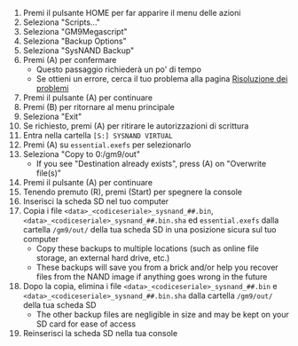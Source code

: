 1. Premi il pulsante HOME per far apparire il menu delle azioni
2. Seleziona "Scripts..."
3. Seleziona "GM9Megascript"
4. Seleziona "Backup Options"
5. Seleziona "SysNAND Backup"
6. Premi (A) per confermare
   - Questo passaggio richiederà un po' di tempo
   - Se ottieni un errore, cerca il tuo problema alla pagina [Risoluzione dei problemi](troubleshooting#finalizing-setup)
7. Premi il pulsante (A) per continuare
8. Premi (B) per ritornare al menu principale
9. Seleziona "Exit"
10. Se richiesto, premi (A) per ritirare le autorizzazioni di scrittura
11. Entra nella cartella `[S:] SYSNAND VIRTUAL`
12. Premi (A) su `essential.exefs` per selezionarlo
13. Seleziona "Copy to 0:/gm9/out"
    - If you see "Destination already exists", press (A) on "Overwrite file(s)"
14. Premi il pulsante (A) per continuare
15. Tenendo premuto (R), premi (Start) per spegnere la console
16. Inserisci la scheda SD nel tuo computer
17. Copia i file `<data>_<codiceseriale>_sysnand_##.bin`, `<data>_<codiceseriale>_sysnand_##.bin.sha` ed `essential.exefs` dalla cartella `/gm9/out/` della tua scheda SD in una posizione sicura sul tuo computer
    - Copy these backups to multiple locations (such as online file storage, an external hard drive, etc.)
    - These backups will save you from a brick and/or help you recover files from the NAND image if anything goes wrong in the future
18. Dopo la copia, elimina i file `<data>_<codiceseriale>_sysnand_##.bin` e `<data>_<codiceseriale>_sysnand_##.bin.sha` dalla cartella `/gm9/out/` della tua scheda SD
    - The other backup files are negligible in size and may be kept on your SD card for ease of access
19. Reinserisci la scheda SD nella tua console
